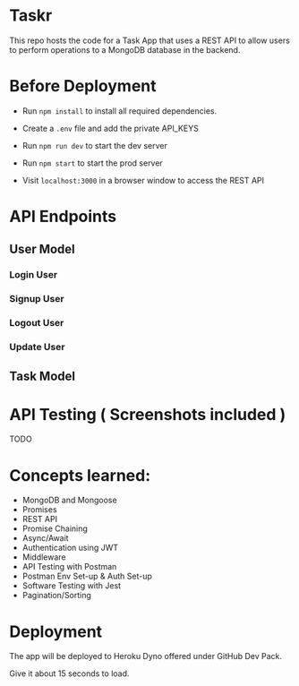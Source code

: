 # Taskr
 
This repo hosts the code for a Task App that uses a REST API to allow users to perform operations to a MongoDB database in the backend.  

# Before Deployment

- Run `npm install` to install all required dependencies.

- Create a `.env` file and add the private API_KEYS 

- Run `npm run dev` to start the dev server
    
- Run `npm start` to start the prod server 

- Visit `localhost:3000` in a browser window to access the REST API

# API Endpoints

## User Model

### Login User

### Signup User
 
### Logout User

### Update User

## Task Model

# API Testing ( Screenshots included )

TODO

# Concepts learned:

- MongoDB and Mongoose
- Promises
- REST API
- Promise Chaining
- Async/Await
- Authentication using JWT 
- Middleware
- API Testing with Postman
- Postman Env Set-up & Auth Set-up
- Software Testing with Jest
- Pagination/Sorting
  

# Deployment

The app will be deployed to Heroku Dyno offered under GitHub Dev Pack.

Give it about 15 seconds to load.


